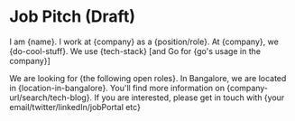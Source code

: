 # Job Pitch (Draft)

I am {name}. I work at {company} as a {position/role}.
At {company}, we {do-cool-stuff}.
We use {tech-stack} [and Go for {go's usage in the company}]

We are looking for {the following open roles}.
In Bangalore, we are located in {location-in-bangalore}.
You'll find more information on {company-url/search/tech-blog}.
If you are interested, please get in touch with {your email/twitter/linkedIn/jobPortal etc}

